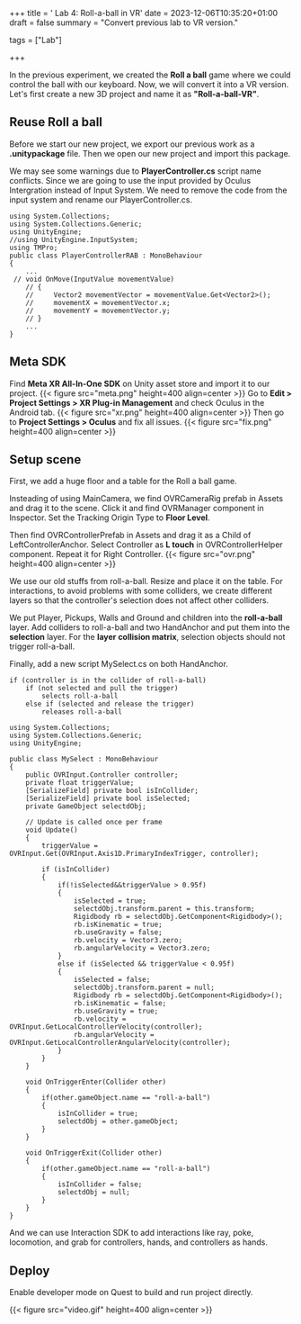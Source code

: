 +++
title = ' Lab 4: Roll-a-ball in VR'
date = 2023-12-06T10:35:20+01:00
draft = false
summary = "Convert previous lab to VR version."

tags = ["Lab"]

+++

In the previous experiment, we created the **Roll a ball** game where we could control the ball with our keyboard. Now, we will convert it into a VR version. Let's first create a new 3D project and name it as **"Roll-a-ball-VR"**.
## Reuse Roll a ball
Before we start our new project, we export our previous work as a **.unitypackage** file. Then we open our new project and import this package.

We may see some warnings due to **PlayerController.cs** script name conflicts. Since we are going to use the input provided by Oculus Intergration instead of Input System. We need to remove the code from the input system and rename our PlayerController.cs.
```
using System.Collections;
using System.Collections.Generic;
using UnityEngine;
//using UnityEngine.InputSystem;
using TMPro;
public class PlayerControllerRAB : MonoBehaviour
{
    ...
 // void OnMove(InputValue movementValue)
    // {
    //     Vector2 movementVector = movementValue.Get<Vector2>();
    //     movementX = movementVector.x;
    //     movementY = movementVector.y;
    // }
    ...
}
```
## Meta SDK
Find **Meta XR All-In-One SDK** on Unity asset store and import it to our project.
{{< figure src="meta.png" height=400 align=center  >}}
Go to **Edit > Project Settings > XR Plug-in Management** and check Oculus in the Android tab.
{{< figure src="xr.png" height=400 align=center  >}}
Then go to **Project Settings > Oculus** and fix all issues.
{{< figure src="fix.png" height=400 align=center  >}}

## Setup scene
First, we add a huge floor and a table for the Roll a ball game.

Insteading of using MainCamera, we find OVRCameraRig prefab in Assets and drag it to the scene. Click it and find OVRManager component in Inspector. Set the Tracking Origin Type to **Floor Level**.

Then find OVRControllerPrefab in Assets and drag it as a Child of LeftControllerAnchor. Select Controller as **L touch** in OVRControllerHelper component. Repeat it for Right Controller.
{{< figure src="ovr.png" height=400 align=center  >}}

We use our old stuffs from roll-a-ball. Resize and place it on the table. For interactions, to avoid problems with some colliders, we create different layers so that the controller's selection does not affect other colliders.

We put Player, Pickups, Walls and Ground and children into the **roll-a-ball** layer. Add colliders to roll-a-ball and two HandAnchor and put them into the **selection** layer. For the **layer collision matrix**, selection objects should not trigger roll-a-ball.

Finally, add a new script MySelect.cs on both HandAnchor.
```
if (controller is in the collider of roll-a-ball)
    if (not selected and pull the trigger)
        selects roll-a-ball
    else if (selected and release the trigger)
        releases roll-a-ball
```
```
using System.Collections;
using System.Collections.Generic;
using UnityEngine;

public class MySelect : MonoBehaviour
{
    public OVRInput.Controller controller;
    private float triggerValue;
    [SerializeField] private bool isInCollider;
    [SerializeField] private bool isSelected;
    private GameObject selectdObj;

    // Update is called once per frame
    void Update()
    {
        triggerValue = OVRInput.Get(OVRInput.Axis1D.PrimaryIndexTrigger, controller);

        if (isInCollider)
        {
            if(!isSelected&&triggerValue > 0.95f)
            {
                isSelected = true;
                selectdObj.transform.parent = this.transform;
                Rigidbody rb = selectdObj.GetComponent<Rigidbody>();
                rb.isKinematic = true;
                rb.useGravity = false;
                rb.velocity = Vector3.zero;
                rb.angularVelocity = Vector3.zero;
            }
            else if (isSelected && triggerValue < 0.95f)
            {
                isSelected = false;
                selectdObj.transform.parent = null;
                Rigidbody rb = selectdObj.GetComponent<Rigidbody>();
                rb.isKinematic = false;
                rb.useGravity = true;
                rb.velocity = OVRInput.GetLocalControllerVelocity(controller);
                rb.angularVelocity = OVRInput.GetLocalControllerAngularVelocity(controller);
            }
        }
    }

    void OnTriggerEnter(Collider other)
    {
        if(other.gameObject.name == "roll-a-ball")
        {
            isInCollider = true;
            selectdObj = other.gameObject;
        }
    }

    void OnTriggerExit(Collider other)
    {
        if(other.gameObject.name == "roll-a-ball")
        {
            isInCollider = false;
            selectdObj = null;
        }
    }
}

```
And we can use Interaction SDK to add interactions like ray, poke, locomotion, and grab for controllers, hands, and controllers as hands.
## Deploy
Enable developer mode on Quest to build and run project directly.

{{< figure src="video.gif" height=400 align=center  >}}



